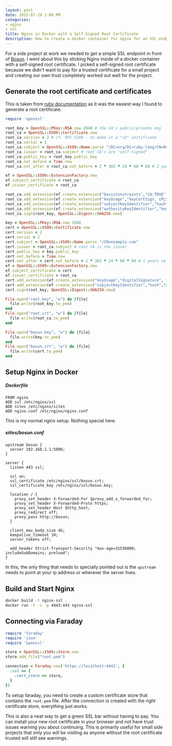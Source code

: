 ```yaml
---
layout: post
date: 2015-07-29 1:00 PM
categories:
- nginx
- ssl
title: Nginx in Docker with a Self-Signed Root Certificate
description: How to create a docker container for nginx for an SSL endpoint using a self signed root certificate.
---
```


For a side project at work we needed to get a simple SSL endpoint in front of [Bosun][bosun]. I went about this by sticking Nginx inside of a docker container with a self-signed root certificate. I picked a self-signed root certificate because we didn't want to pay for a trusted certificate for a small project and creating our own trust completely worked out well for the project.


## Generate the root certificate and certificates

This is taken from [ruby documentation][ruby-documentation] as it was the easiest way I found to generate a root certificate.

```ruby
require 'openssl'

root_key = OpenSSL::PKey::RSA.new 2048 # the CA's public/private key
root_ca = OpenSSL::X509::Certificate.new
root_ca.version = 2 # cf. RFC 5280 - to make it a "v3" certificate
root_ca.serial = 1
root_ca.subject = OpenSSL::X509::Name.parse "/DC=org/DC=ruby-lang/CN=Ruby CA"
root_ca.issuer = root_ca.subject # root CA's are "self-signed"
root_ca.public_key = root_key.public_key
root_ca.not_before = Time.now
root_ca.not_after = root_ca.not_before + 2 * 365 * 24 * 60 * 60 # 2 years validity

ef = OpenSSL::X509::ExtensionFactory.new
ef.subject_certificate = root_ca
ef.issuer_certificate = root_ca

root_ca.add_extension(ef.create_extension("basicConstraints","CA:TRUE",true))
root_ca.add_extension(ef.create_extension("keyUsage","keyCertSign, cRLSign", true))
root_ca.add_extension(ef.create_extension("subjectKeyIdentifier","hash",false))
root_ca.add_extension(ef.create_extension("authorityKeyIdentifier","keyid:always",false))
root_ca.sign(root_key, OpenSSL::Digest::SHA256.new)

key = OpenSSL::PKey::RSA.new 2048
cert = OpenSSL::X509::Certificate.new
cert.version = 2
cert.serial = 2
cert.subject = OpenSSL::X509::Name.parse "/CN=example.com"
cert.issuer = root_ca.subject # root CA is the issuer
cert.public_key = key.public_key
cert.not_before = Time.now
cert.not_after = cert.not_before + 1 * 365 * 24 * 60 * 60 # 1 years validity
ef = OpenSSL::X509::ExtensionFactory.new
ef.subject_certificate = cert
ef.issuer_certificate = root_ca
cert.add_extension(ef.create_extension("keyUsage","digitalSignature", true))
cert.add_extension(ef.create_extension("subjectKeyIdentifier","hash",false))
cert.sign(root_key, OpenSSL::Digest::SHA256.new)

File.open("root.key", "w") do |file|
  file.write(root_key.to_pem)
end
File.open("root.crt", "w") do |file|
  file.write(root_ca.to_pem)
end

File.open("bosun.key", "w") do |file|
  file.write(key.to_pem)
end
File.open("bosun.crt", "w") do |file|
  file.write(cert.to_pem)
end
```


## Setup Nginx in Docker

##### Dockerfile

```docker
FROM nginx
ADD ssl /etc/nginx/ssl
ADD sites /etc/nginx/sites
ADD nginx.conf /etc/nginx/nginx.conf
```

This is my normal nginx setup. Nothing special here.

##### siites/bosun.conf

```nginx
upstream bosun {
  server 192.168.1.1:5000;
}

server {
  listen 443 ssl;

  ssl on;
  ssl_certificate /etc/nginx/ssl/bosun.crt;
  ssl_certificate_key /etc/nginx/ssl/bosun.key;

  location / {
    proxy_set_header X-Forwarded-For $proxy_add_x_forwarded_for;
    proxy_set_header X-Forwarded-Proto https;
    proxy_set_header Host $http_host;
    proxy_redirect off;
    proxy_pass http://bosun;
  }

  client_max_body_size 4G;
  keepalive_timeout 10;
  server_tokens off;

  add_header Strict-Transport-Security "max-age=31536000; includeSubDomains; preload";
}
```

In this, the only thing that needs to specially pointed out is the `upstream` needs to point at your ip address or wherever the server lives.

## Build and Start Nginx

```bash
docker build -t nginx-ssl .
docker run -t -i -p 4443:443 nginx-ssl
```

## Connecting via Faraday

```ruby
require 'faraday'
require 'json'
require 'openssl'

store = OpenSSL::X509::Store.new
store.add_file("root.pem")

connection = Faraday.new('https://localhost:4443', {
  :ssl => {
    :cert_store => store,
  }
})
```

To setup faraday, you need to create a custom certificate store that contains the `root.pem` file. After the connection is created with the right certificate store, everything just works.

This is also a neat way to get a green SSL bar without having to pay. You can install your new root certificate in your browser and not have trust issues warning you about continuing. This is primarily useful for small side projects that only you will be visiting as anyone without the root certificate trusted will still see warnings.

[bosun]: http://bosun.org/
[ruby-documentation]: http://ruby-doc.org/stdlib-1.9.3/libdoc/openssl/rdoc/OpenSSL/X509/Certificate.html
